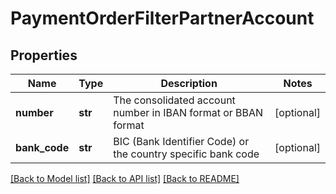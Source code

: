 # PaymentOrderFilterPartnerAccount

## Properties
Name | Type | Description | Notes
------------ | ------------- | ------------- | -------------
**number** | **str** | The consolidated account number in IBAN format or BBAN format | [optional] 
**bank_code** | **str** | BIC (Bank Identifier Code) or the country specific bank code | [optional] 

[[Back to Model list]](../README.md#documentation-for-models) [[Back to API list]](../README.md#documentation-for-api-endpoints) [[Back to README]](../README.md)



